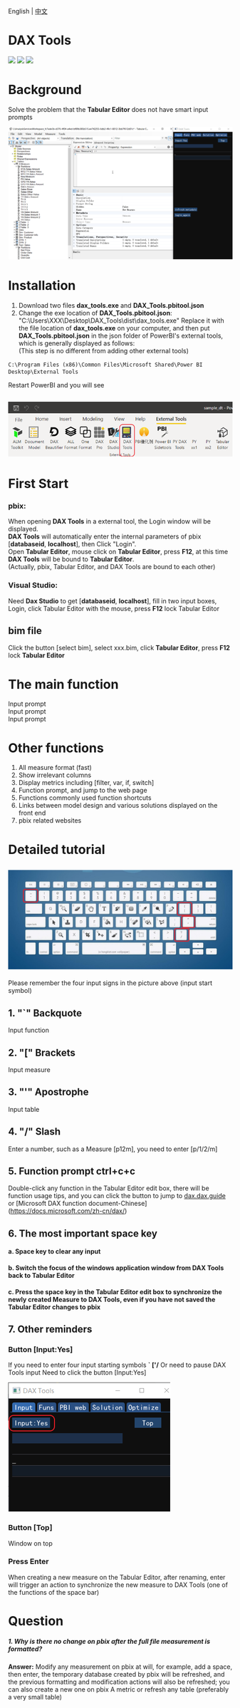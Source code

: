 English | [中文](README_zh-CN.md)

DAX Tools
=======================================================

![](https://img.shields.io/badge/Dependencies-python-brightgreen)
![](https://img.shields.io/badge/Package-pywin32%2Cpythonnet%2Cdearpygui-blue)
![](https://img.shields.io/badge/Version-v1.0.0-orange)
# Background
Solve the problem that the **Tabular Editor** does not have smart input prompts

![](image/g1.gif)

# Installation

1. Download two files
**dax_tools.exe** and **DAX_Tools.pbitool.json**
2. Change the exe location of **DAX_Tools.pbitool.json**:   "C:\\Users\\XXX\\Desktop\\DAX_Tools\\dist\\dax_tools.exe"
Replace it with the file location of **dax_tools.exe** on your computer, and then put **DAX_Tools.pbitool.json** in the json folder of PowerBI's external tools, which is generally displayed as follows:  
(This step is no different from adding other external tools)
```
C:\Program Files (x86)\Common Files\Microsoft Shared\Power BI Desktop\External Tools
```
Restart PowerBI and you will see

![](https://github.com/jasonlaw997/DAX-Tools/blob/main/image/ig0.png)
---

# First Start
### pbix:
When opening **DAX Tools** in a external tool, the Login window will be displayed.  
**DAX Tools** will automatically enter the internal parameters of pbix [**databaseid**, **localhost**], then Click "Login".  
Open **Tabular Editor**, mouse click on **Tabular Editor**, press **F12**, at this time **DAX Tools** will be bound to **Tabular Editor**.  
(Actually, pbix, Tabular Editor, and DAX Tools are bound to each other)




### Visual Studio:
Need **Dax Studio** to get [**databaseid**, **localhost**], fill in two input boxes, Login, click Tabular Editor with the mouse, press **F12**  lock Tabular Editor


## bim file
Click the button [select bim], select xxx.bim, click **Tabular Editor**, press **F12** lock **Tabular Editor**



#  The main function

Input prompt  
Input prompt    
Input prompt      


# Other functions
1. All measure format (fast)
2. Show irrelevant columns
3. Display metrics including [filter, var, if, switch]  
4. Function prompt, and jump to the web page
5. Functions commonly used function shortcuts
6. Links between model design and various solutions displayed on the front end
7. pbix related websites

# Detailed tutorial

![](https://github.com/jasonlaw997/DAX-Tools/blob/main/image/ig3.jpg)
---
Please remember the four input signs in the picture above (input start symbol)

## 1. "`" Backquote 
Input function

## 2. "[" Brackets 
Input measure

## 3. "'" Apostrophe
Input table

## 4. "/" Slash
Enter a number, such as a Measure [p12m], you need to enter [p/1/2/m]


## 5. Function prompt ctrl+c+c
Double-click any function in the Tabular Editor edit box, there will be function usage tips, and you can click the button to jump to [dax.dax.guide](https://dax.guide/) or [Microsoft DAX function document-Chinese] (https://docs.microsoft.com/zh-cn/dax/)

## 6. The most important space key
#### a. Space key to clear any input  
#### b. Switch the focus of the windows   application window from DAX Tools back to Tabular Editor  
#### c. Press the space key in the Tabular Editor edit box to synchronize the newly created Measure to DAX Tools, even if you have not saved the Tabular Editor changes to pbix

## 7. Other reminders

### Button [Input:Yes]
If you need to enter four input starting symbols **` ['/**
Or need to pause DAX Tools input Need to click the button [Input:Yes]

![](image/im_input.png)

### Button [Top]
Window on top

### Press Enter
When creating a new measure on the Tabular Editor, after renaming, enter will trigger an action to synchronize the new measure to DAX Tools (one of the functions of the space bar)



# Question
##### 1. Why is there no change on pbix after the full file measurement is formatted?
**Answer:** Modify any measurement on pbix at will, for example, add a space, then enter, the temporary database created by pbix will be refreshed, and the previous formatting and modification actions will also be refreshed; you can also create a new one on pbix A metric or refresh any table (preferably a very small table)
  
